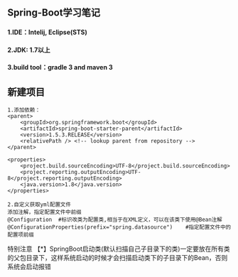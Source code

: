 ## Spring-Boot学习笔记
#### 1.IDE：Intelij, Eclipse(STS)
#### 2.JDK: 1.7以上
#### 3.build tool：gradle 3 and maven 3
## 新建项目

	1.添加依赖：
    <parent>
		<groupId>org.springframework.boot</groupId>
		<artifactId>spring-boot-starter-parent</artifactId>
		<version>1.5.3.RELEASE</version>
		<relativePath /> <!-- lookup parent from repository -->
	</parent>

	<properties>
		<project.build.sourceEncoding>UTF-8</project.build.sourceEncoding>
		<project.reporting.outputEncoding>UTF-8</project.reporting.outputEncoding>
		<java.version>1.8</java.version>
	</properties>

    2.自定义获取yml配置文件
    添加注解，指定配置文件中前缀
    @Configuration	#标识改类为配置类,相当于在XML定义，可以在该类下使用@Bean注解
	@ConfigurationProperties(prefix="spring.datasource")	#指定配置文件中的配置项前缀





特别注意
【*】SpringBoot启动类(默认扫描自己子目录下的类)一定要放在所有类的父包目录下，这样系统启动的时候才会扫描启动类下的子目录下的Bean，否则系统会启动报错
